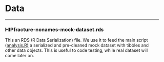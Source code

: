 # Data

---

### HIPfracture-nonames-mock-dataset.rds

This an RDS (R Data Serialization) file. We use it to feed the main script ([analysis.R)](https://github.com/kapefier/BrokenFemursPSM/blob/main/code/analysis.R) a serialized and pre-cleaned mock dataset with tibbles and other data objects.
This is useful to code testing, while real dataset will come later on. 
